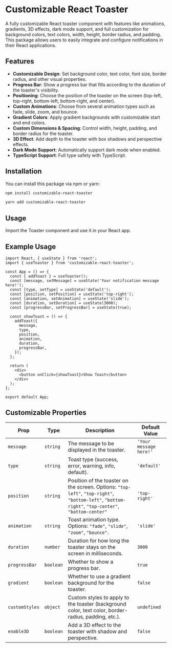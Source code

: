 # Customizable React Toaster

A fully customizable React toaster component with features like animations, gradients, 3D effects, dark mode support, and full customization for background colors, text colors, width, height, border radius, and padding. This package allows users to easily integrate and configure notifications in their React applications.

## Features

- **Customizable Design**: Set background color, text color, font size, border radius, and other visual properties.
- **Progress Bar**: Show a progress bar that fills according to the duration of the toaster's visibility.
- **Positioning**: Choose the position of the toaster on the screen (top-left, top-right, bottom-left, bottom-right, and center).
- **Custom Animations**: Choose from several animation types such as fade, slide, zoom, and bounce.
- **Gradient Colors**: Apply gradient backgrounds with customizable start and end colors.
- **Custom Dimensions & Spacing**: Control width, height, padding, and border radius for the toaster.
- **3D Effect**: Add depth to the toaster with box shadows and perspective effects.
- **Dark Mode Support**: Automatically support dark mode when enabled.
- **TypeScript Support**: Full type safety with TypeScript.

## Installation

You can install this package via npm or yarn:

```bash
npm install customizable-react-toaster
```

```bash
yarn add customizable-react-toaster
```

## Usage

Import the Toaster component and use it in your React app.

## Example Usage

```base
import React, { useState } from 'react';
import { useToaster } from 'customizable-react-toaster';

const App = () => {
  const { addToast } = useToaster();
  const [message, setMessage] = useState('Your notification message here!');
  const [type, setType] = useState('default');
  const [position, setPosition] = useState('top-right');
  const [animation, setAnimation] = useState('slide');
  const [duration, setDuration] = useState(3000);
  const [progressBar, setProgressBar] = useState(true);

  const showToast = () => {
    addToast({
      message,
      type,
      position,
      animation,
      duration,
      progressBar,
    });
  };

  return (
    <div>
      <button onClick={showToast}>Show Toast</button>
    </div>
  );
};

export default App;

```
 ## Customizable Properties
 
 | Prop           | Type      | Description                                                                                                                                       | Default Value          |
| -------------- | --------- | ------------------------------------------------------------------------------------------------------------------------------------------------- | ---------------------- |
| `message`      | `string`  | The message to be displayed in the toaster.                                                                                                       | `'Your message here!'` |
| `type`         | `string`  | Toast type (success, error, warning, info, default).                                                                                              | `'default'`            |
| `position`     | `string`  | Position of the toaster on the screen. Options: `"top-left"`, `"top-right"`, `"bottom-left"`, `"bottom-right"`, `"top-center"`, `"bottom-center"` | `'top-right'`          |
| `animation`    | `string`  | Toast animation type. Options: `"fade"`, `"slide"`, `"zoom"`, `"bounce"`.                                                                         | `'slide'`              |
| `duration`     | `number`  | Duration for how long the toaster stays on the screen in milliseconds.                                                                            | `3000`                 |
| `progressBar`  | `boolean` | Whether to show a progress bar.                                                                                                                   | `true`                 |
| `gradient`     | `boolean` | Whether to use a gradient background for the toaster.                                                                                             | `false`                |
| `customStyles` | `object`  | Custom styles to apply to the toaster (background color, text color, border-radius, padding, etc.).                                               | `undefined`            |
| `enable3D`     | `boolean` | Add a 3D effect to the toaster with shadow and perspective.                                                                                       | `false`                |

